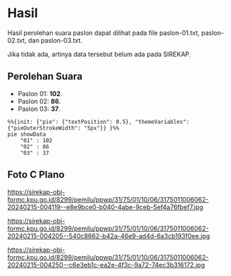 # Hasil

Hasil perolehan suara paslon dapat dilihat pada file paslon-01.txt, paslon-02.txt, dan paslon-03.txt.

Jika tidak ada, artinya data tersebut belum ada pada SIREKAP.

## Perolehan Suara

 * Paslon 01: **102**.
 * Paslon 02: **86**.
 * Paslon 03: **37**.

```mermaid
%%{init: {"pie": {"textPosition": 0.5}, "themeVariables": {"pieOuterStrokeWidth": "5px"}} }%%
pie showData
    "01" : 102
    "02" : 86
    "03" : 37
```
## Foto C Plano

https://sirekap-obj-formc.kpu.go.id/8299/pemilu/ppwp/31/75/01/10/06/3175011006062-20240215-004119--e8e9bce0-b040-4abe-9ceb-5ef4a76fbef7.jpg

https://sirekap-obj-formc.kpu.go.id/8299/pemilu/ppwp/31/75/01/10/06/3175011006062-20240215-004205--540c8662-b42a-46e9-ad4d-6a3cb193f0ee.jpg

https://sirekap-obj-formc.kpu.go.id/8299/pemilu/ppwp/31/75/01/10/06/3175011006062-20240215-004250--c6e3eb1c-ea2e-4f3c-9a72-74ec3b316172.jpg
